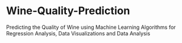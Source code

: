 # Wine-Quality-Prediction
Predicting the Quality of Wine using Machine Learning Algorithms for Regression Analysis, Data Visualizations and Data Analysis
